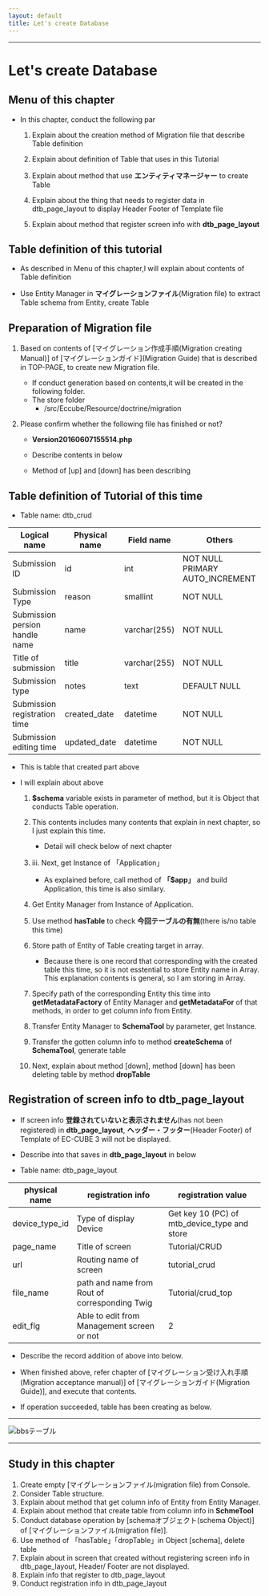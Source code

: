 ```yaml
---
layout: default
title: Let's create Database
---
```


---

# Let's create Database

## Menu of this chapter

- In this chapter, conduct the following par

    1. Explain about the creation method of Migration file that describe Table definition

    1. Explain about definition of Table that uses in this Tutorial

    1. Explain about method that use **エンティティマネージャー** to create Table

    1. Explain about the thing that needs to register data in dtb_page_layout to display Header Footer of Template file

    1. Explain about method that register screen info with **dtb_page_layout**

## Table definition of this tutorial

- As described in Menu of this chapter,I will explain about contents of Table definition

<!-- テーブル定義は**マイグレーションファイル**に記述していきます。 -->
- Use Entity Manager in **マイグレーションファイル**(Migration file) to extract Table schema from Entity, create Table

## Preparation of Migration file

1. Based on contents of [マイグレーション作成手順(Migration creating Manual)] of [マイグレーションガイド](Migration Guide) that is described in TOP-PAGE, to create new Migration file. 

    - If conduct generation based on contents,it will be created in the following folder.
    - The store folder
      - /src/Eccube/Resource/doctrine/migration

1. Please confirm whether the following file has finished or not?
    - **Version20160607155514.php**

    - Describe contents in below
    - Method of [up] and [down] has been describing

<script src="http://gist-it.appspot.com/https://github.com/EC-CUBE/ec-cube.github.io/blob/master/Source/tutorial_6/migration_before.php"></script>

<!--
```
<?php

namespace DoctrineMigrations;

use Doctrine\DBAL\Migrations\AbstractMigration;
use Doctrine\DBAL\Schema\Schema;

/**
 * Auto-generated Migration: Please modify to your needs!
 */
class Version20160607155514 extends AbstractMigration
{
    /**
     * @param Schema $schema
     */
    public function up(Schema $schema)
    {
        // this up() migration is auto-generated, please modify it to your needs
        ★ここにテーブル定義を追記

    }

    /**
     * @param Schema $schema
     */
    public function down(Schema $schema)
    {
        // this down() migration is auto-generated, please modify it to your needs
        ★ここのテーブル定義を削除

    }
}
```
-->

## Table definition of Tutorial of this time

- Table name: dtb_crud

| Logical name | Physical name | Field name | Others |
|------|------|------|------|
| Submission ID | id | int | NOT NULL PRIMARY AUTO_INCREMENT |
| Submission Type | reason | smallint | NOT NULL |
| Submission persion handle name | name | varchar(255) | NOT NULL |
| Title of submission | title | varchar(255) | NOT NULL |
| Submission type | notes | text | DEFAULT NULL |
| Submission registration time | created_date | datetime | NOT NULL |
| Submission editing time | updated_date | datetime | NOT NULL |

- This is table that created part above

<script src="http://gist-it.appspot.com/https://github.com/EC-CUBE/ec-cube.github.io/blob/master/Source/tutorial_6/migration_after.php"></script>

<!--
```

<?php

namespace DoctrineMigrations;

use Doctrine\DBAL\Migrations\AbstractMigration;
use Doctrine\DBAL\Schema\Schema;

use Doctrine\ORM\Tools\SchemaTool; ★テーブルを作成するために利用します
use Eccube\Application; ★エンティティマネージャーの取得のために必要です

/**
 * Auto-generated Migration: Please modify to your needs!
 */
class Version20160607155514 extends AbstractMigration
{

    /**
     * @param Schema $schema
     */
    public function up(Schema $schema)
    {
        if (!$schema->hasTable('dtb_crud')) {
            $entities = array(
                'Eccube\Entity\Crud' ★テーブル作成を行うエンティティを指定します
            );
            $app = Application::getInstance(); ★エンティティマネージャーの取得のためにApplicationを取得します
            $em = $app['orm.em']; ★エンティティマネージャーを取得します
            $classes = array();
            foreach ($entities as $entity) {
                $classes[] = $em->getMetadataFactory()->getMetadataFor($entity); ★エンティティからカラム情報を取得します。
            }
            $tool = new SchemaTool($em); ★テーブル生成のためにスキーマツールをインスタンス化します
            $tool->createSchema($classes); ★テーブルを生成します
        }
    }

    /**
     * @param Schema $schema
     */
    public function down(Schema $schema)
    {
        if (!$schema->hasTable('dtb_crud')) {
            $schema->dropTable('dtb_crud');
        }
    }
```
-->

- I will explain about above

    1. **$schema** variable exists in parameter of method, but it is Object that conducts Table operation.

    1. This contents includes many contents that explain in next chapter, so I just explain this time.
        - Detail will check below of next chapter
    1. iii.	Next, get Instance of 「Application」
        - As explained before, call method of **「$app」** and build Application, this time is also similary.
    1. Get Entity Manager from Instance of Application.
    1. Use method **hasTable** to check **今回テーブルの有無**(there is/no table this time)
    1. Store path of Entity of Table creating target in array. 
        - Because there is one record that corresponding with the created table this time, so it is not esstential to store Entity name in Array. This explanation contents is general, so I am storing in Array.
    1. Specify path of the corresponding Entity this time into **getMetadataFactory** of Entity Manager and **getMetadataFor** of that methods, in order to get column info from Entity.
    1. Transfer Entity Manager to **SchemaTool** by parameter, get Instance.
    1. Transfer the gotten column info to method **createSchema** of  **SchemaTool**, generate table
    1. Next, explain about method [down], method [down] has been deleting table by method **dropTable**

## Registration of screen info to dtb_page_layout

- If screen info **登録されていないと表示されません**(has not been registered) in **dtb_page_layout**, **ヘッダー・フッター**(Header Footer) of Template of EC-CUBE 3 will not be displayed.

- Describe into that saves in **dtb_page_layout** in below

- Table name:  dtb_page_layout

| physical name | registration info | registration value |
|------|------|------|
| device_type_id | Type of display Device | Get key 10 (PC) of mtb_device_type and store |
| page_name | Title of screen | Tutorial/CRUD |
| url | Routing name of screen | tutorial_crud |
| file_name | path and name from Rout of corresponding Twig | Tutorial/crud_top |
| edit_flg | Able to edit from Management screen or not | 2 |

- Describe the record addition of above into below.

<script src="http://gist-it.appspot.com/https://github.com/EC-CUBE/ec-cube.github.io/blob/master/Source/tutorial_6/migration_add_dtb_layout.php"></script>

<!--
```

<?php

namespace DoctrineMigrations;

use Doctrine\DBAL\Migrations\AbstractMigration;
use Doctrine\DBAL\Schema\Schema;

use Doctrine\ORM\Tools\SchemaTool; ★テーブルを作成するために利用します
use Eccube\Application; ★エンティティマネージャーの取得のために必要です

/**
 * Auto-generated Migration: Please modify to your needs!
 */
class Version20160607155514 extends AbstractMigration
{

    /**
     * @param Schema $schema
     */
    public function up(Schema $schema)
    {
        $app = Application::getInstance();
        $em = $app['orm.em'];
        if (!$schema->hasTable('dtb_crud')) {
            $entities = array(
                'Eccube\Entity\Crud'
            );
            $classes = array();
            foreach ($entities as $entity) {
                $classes[] = $em->getMetadataFactory()->getMetadataFor($entity); ★エンティティからカラム情報を取得します。
            }
            $tool = new SchemaTool($em);
            $tool->createSchema($classes);
        }

        $qb = $em->createQueryBuilder(); ★クエリビルダーを取得

        $qb->select('pl') ★該当情報が登録済みかどうかを確認するためのSQLを構築
            ->from('\Eccube\Entity\PageLayout', 'pl')
            ->where('pl.url = :Url')
            ->setParameter('Url', 'tutorial_crud');

        $res = $Point = $qb->getQuery()->getResult(); ★SQL結果を取得

        if(count($res) < 1){ ★結果がなければ、以下情報を書き込み
            $PageLayout = new PageLayout(); ★登録するためのエンティティをインスタンス化
            $DeviceType = $em->getRepository('\Eccube\Entity\Master\DeviceType')->find(10); ★格納するデバイスタイプをDBから取得
            $PageLayout->setDeviceType($DeviceType); ★以下登録エンティティに必要情報を格納
            $PageLayout->setName('チュートリアル/CRUD');
            $PageLayout->setUrl('tutorial_crud');
            $PageLayout->setFileName('Tutorial/crud_top');
            $PageLayout->setEditFlg(2);

            $em->persist($PageLayout); ★エンティティマネージャーの管理化に登録エンティティ追加
            $em->flush($PageLayout); ★登録エンティティを対象に保存
        }
    }

    /**
     * @param Schema $schema
     */
    public function down(Schema $schema)
    {
        if (!$schema->hasTable('dtb_crud')) {
            $schema->dropTable('dtb_crud');
        }

        $app = \Eccube\Application::getInstance(); ★EC-CUBEのアプリケーションクラスを取得
        $em = $app['orm.em']; ★エンティティマネージャーを取得
        $qb = $em->createQueryBuilder(); ★クエリビルダーを取得

        $qb->select('pl') ★該当画面情報が保存されているかを確認するためのSQLを生成
            ->from('\Eccube\Entity\PageLayout', 'pl')
            ->where('pl.url = :Url')
            ->setParameter('Url', 'tutorial_crud');

        $res = $Point = $qb->getQuery()->getResult(); ★情報取得

        if(count($res) > 0){ ★該当情報が保存されていれば、削除処理
            $qb->delete() ★該当画面情報を削除するための、SQLを生成
                ->from('\Eccube\Entity\PageLayout', 'pl')
                ->where('pl.url = :Url')
                ->setParamater('Url', 'tutorial_crud');
            $res = $Point = $qb->getQuery()->execute(); ★削除処理実行
        }
    }
}
```
-->

- When finished above, refer chapter of [マイグレーション受け入れ手順(Migration acceptance manual)] of [マイグレーションガイド(Migration Guide)], and execute that contents.

- If operation succeeded, table has been creating as below.


---

![bbsテーブル](../../../images/img-tutorial6-create-table.png)

---

## Study in this chapter

1. Create empty [マイグレーションファイル(migration file) from Console.
1. Consider Table structure.
1. Explain about method that get column info of Entity from Entity Manager.
1. Explain about method that create table from column info in **SchmeTool** 
1. Conduct database operation by [schemaオブジェクト(schema Object)] of [マイグレーションファイル(migration file)].
1. Use method of 「hasTable」「dropTable」in Object [schema], delete table
1. Explain about in screen that created without registering screen info in dtb_page_layout, Header/ Footer are not displayed.
1. Explain info that register to dtb_page_layout
1. Conduct registration info in dtb_page_layout
